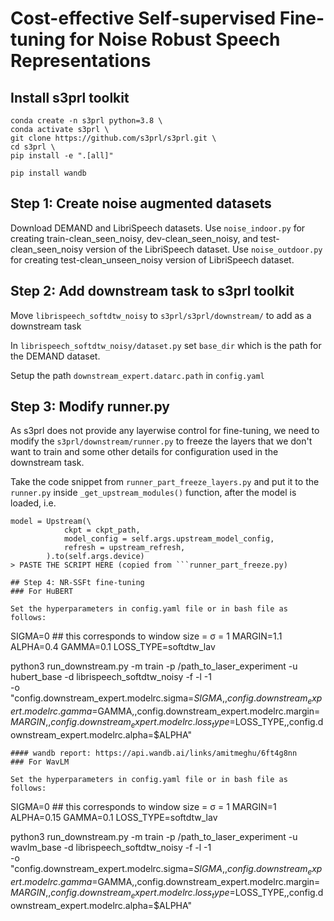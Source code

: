 # Cost-effective Self-supervised Fine-tuning for Noise Robust Speech Representations

## Install s3prl toolkit
```
conda create -n s3prl python=3.8 \
conda activate s3prl \
git clone https://github.com/s3prl/s3prl.git \
cd s3prl \
pip install -e ".[all]"
```
```pip install wandb```

## Step 1: Create noise augmented datasets
Download DEMAND and LibriSpeech datasets.
Use ```noise_indoor.py``` for creating train-clean_seen_noisy, dev-clean_seen_noisy, and test-clean_seen_noisy version of the LibriSpeech dataset.
Use ```noise_outdoor.py``` for creating test-clean_unseen_noisy version of LibriSpeech dataset.

## Step 2: Add downstream task to s3prl toolkit

Move ```librispeech_softdtw_noisy``` to ```s3prl/s3prl/downstream/``` to add as a downstream task

In ```librispeech_softdtw_noisy/dataset.py``` set ```base_dir``` which is the path for the DEMAND dataset.

Setup the path ```downstream_expert.datarc.path``` in ```config.yaml```


## Step 3: Modify runner.py
As s3prl does not provide any layerwise control for fine-tuning, we need to modify the ```s3prl/downstream/runner.py``` to freeze the layers that we don't want to train and some other details for configuration used in the downstream task.

Take the code snippet from ```runner_part_freeze_layers.py``` and put it to the ```runner.py``` inside ```_get_upstream_modules()``` function, after the model is loaded, i.e.  

```
model = Upstream(\
            ckpt = ckpt_path,
            model_config = self.args.upstream_model_config,
            refresh = upstream_refresh,
        ).to(self.args.device)
> PASTE THE SCRIPT HERE (copied from ```runner_part_freeze.py)

## Step 4: NR-SSFt fine-tuning
### For HuBERT

Set the hyperparameters in config.yaml file or in bash file as follows:
```
SIGMA=0 ## this corresponds to window size = σ = 1
MARGIN=1.1
ALPHA=0.4
GAMMA=0.1
LOSS_TYPE=softdtw_lav

python3 run_downstream.py -m train -p /path_to_laser_experiment -u hubert_base -d librispeech_softdtw_noisy -f -l -1 \
-o "config.downstream_expert.modelrc.sigma=$SIGMA,,config.downstream_expert.modelrc.gamma=$GAMMA,,config.downstream_expert.modelrc.margin=$MARGIN,,config.downstream_expert.modelrc.loss_type=$LOSS_TYPE,,config.downstream_expert.modelrc.alpha=$ALPHA"

```
#### wandb report: https://api.wandb.ai/links/amitmeghu/6ft4g8nn
### For WavLM

Set the hyperparameters in config.yaml file or in bash file as follows:
```
SIGMA=0 ## this corresponds to window size = σ = 1
MARGIN=1
ALPHA=0.15
GAMMA=0.1
LOSS_TYPE=softdtw_lav

python3 run_downstream.py -m train -p /path_to_laser_experiment -u wavlm_base -d librispeech_softdtw_noisy -f -l -1 \
-o "config.downstream_expert.modelrc.sigma=$SIGMA,,config.downstream_expert.modelrc.gamma=$GAMMA,,config.downstream_expert.modelrc.margin=$MARGIN,,config.downstream_expert.modelrc.loss_type=$LOSS_TYPE,,config.downstream_expert.modelrc.alpha=$ALPHA"

